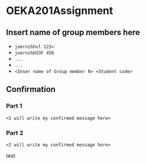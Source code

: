 # OEKA201Assignment

## Insert name of group members here

- `joernihhvl 123>`
- `joernihHIOF 456`
- `...`
- `...`
- `<Inser name of Group member N> <Student code>`

## Confirmation
### Part 1
`<I will write my confirmed message here> `
### Part 2
`<I will write my confirmed message here> `


test
